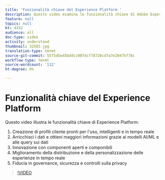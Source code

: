 ```yaml
---
title: 'Funzionalità chiave del Experience Platform '
description: Questo video esamina le funzionalità chiave di Adobe Experience Platform&mdash;Create profili cliente fruibili, intelligenti e in tempo reale; arricchire i dati e ottenere maggiori informazioni con modelli AI/ML e query di dati; Innovare con componenti aperti e componibili; migliorare la fornitura e la personalizzazione di esperienze in tempo reale; e conquistare la fiducia con governance, sicurezza e controlli sulla privacy.
feature: null
topics: null
kt: 4332
audience: all
doc-type: video
activity: understand
thumbnail: 32502.jpg
translation-type: tm+mt
source-git-commit: 5575d5e45bddcc007dcf78720cd7a7e20475f78c
workflow-type: tm+mt
source-wordcount: '112'
ht-degree: 0%

---
```



# Funzionalità chiave del Experience Platform 

Questo video illustra le funzionalità chiave di  Experience Platform:

1. Creazione di profili cliente pronti per l&#39;uso, intelligenti e in tempo reale
1. Arricchisci i dati e ottieni maggiori informazioni grazie ai modelli AI/ML e alle query sui dati
1. Innovazione con componenti aperti e componibili
1. Miglioramento della distribuzione e della personalizzazione delle esperienze in tempo reale
1. Fiducia in governance, sicurezza e controlli sulla privacy

>[!VIDEO](https://video.tv.adobe.com/v/32502?quality=12&learn=on)